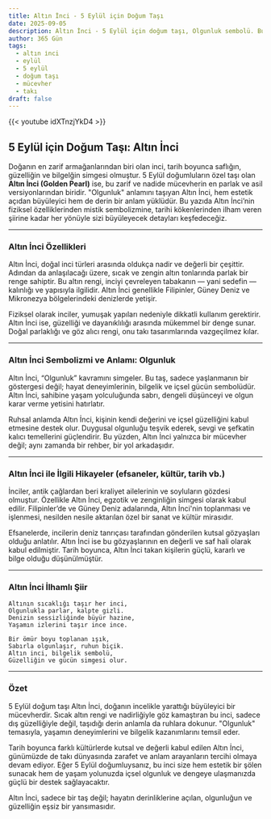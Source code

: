 ```yaml
---
title: Altın İnci - 5 Eylül için Doğum Taşı
date: 2025-09-05
description: Altın İnci - 5 Eylül için doğum taşı, Olgunluk sembolü. Bu özel taşın derin anlamını öğrenin.
author: 365 Gün
tags:
  - altın i̇nci
  - eylül
  - 5 eylül
  - doğum taşı
  - mücevher
  - takı
draft: false
---
```


{{< youtube idXTnzjYkD4 >}}

## 5 Eylül için Doğum Taşı: Altın İnci

Doğanın en zarif armağanlarından biri olan inci, tarih boyunca saflığın, güzelliğin ve bilgelğin simgesi olmuştur. 5 Eylül doğumluların özel taşı olan **Altın İnci (Golden Pearl)** ise, bu zarif ve nadide mücevherin en parlak ve asil versiyonlarından biridir. "Olgunluk" anlamını taşıyan Altın İnci, hem estetik açıdan büyüleyici hem de derin bir anlam yüklüdür. Bu yazıda Altın İnci’nin fiziksel özelliklerinden mistik sembolizmine, tarihi kökenlerinden ilham veren şiirine kadar her yönüyle sizi büyüleyecek detayları keşfedeceğiz.

---

### Altın İnci Özellikleri

Altın İnci, doğal inci türleri arasında oldukça nadir ve değerli bir çeşittir. Adından da anlaşılacağı üzere, sıcak ve zengin altın tonlarında parlak bir renge sahiptir. Bu altın rengi, inciyi çevreleyen tabakanın — yani sedefin — kalınlığı ve yapısıyla ilgilidir. Altın İnci genellikle Filipinler, Güney Deniz ve Mikronezya bölgelerindeki denizlerde yetişir.

Fiziksel olarak inciler, yumuşak yapıları nedeniyle dikkatli kullanım gerektirir. Altın İnci ise, güzelliği ve dayanıklılığı arasında mükemmel bir denge sunar. Doğal parlaklığı ve göz alıcı rengi, onu takı tasarımlarında vazgeçilmez kılar.

---

### Altın İnci Sembolizmi ve Anlamı: Olgunluk

Altın İnci, “Olgunluk” kavramını simgeler. Bu taş, sadece yaşlanmanın bir göstergesi değil; hayat deneyimlerinin, bilgelik ve içsel gücün sembolüdür. Altın İnci, sahibine yaşam yolculuğunda sabrı, dengeli düşünceyi ve olgun karar verme yetisini hatırlatır.

Ruhsal anlamda Altın İnci, kişinin kendi değerini ve içsel güzelliğini kabul etmesine destek olur. Duygusal olgunluğu teşvik ederek, sevgi ve şefkatin kalıcı temellerini güçlendirir. Bu yüzden, Altın İnci yalnızca bir mücevher değil; aynı zamanda bir rehber, bir yol arkadaşıdır.

---

### Altın İnci ile İlgili Hikayeler (efsaneler, kültür, tarih vb.)

İnciler, antik çağlardan beri kraliyet ailelerinin ve soyluların gözdesi olmuştur. Özellikle Altın İnci, egzotik ve zenginliğin simgesi olarak kabul edilir. Filipinler’de ve Güney Deniz adalarında, Altın İnci'nin toplanması ve işlenmesi, nesilden nesile aktarılan özel bir sanat ve kültür mirasıdır.

Efsanelerde, incilerin deniz tanrıçası tarafından gönderilen kutsal gözyaşları olduğu anlatılır. Altın İnci ise bu gözyaşlarının en değerli ve saf hali olarak kabul edilmiştir. Tarih boyunca, Altın İnci takan kişilerin güçlü, kararlı ve bilge olduğu düşünülmüştür.

---

### Altın İnci İlhamlı Şiir

```
Altının sıcaklığı taşır her inci,  
Olgunlukla parlar, kalpte gizli.  
Denizin sessizliğinde büyür hazine,  
Yaşamın izlerini taşır ince ince.

Bir ömür boyu toplanan ışık,  
Sabırla olgunlaşır, ruhun biçik.  
Altın inci, bilgelik sembolü,  
Güzelliğin ve gücün simgesi olur.
```

---

### Özet

5 Eylül doğum taşı Altın İnci, doğanın incelikle yarattığı büyüleyici bir mücevherdir. Sıcak altın rengi ve nadirliğiyle göz kamaştıran bu inci, sadece dış güzelliğiyle değil, taşıdığı derin anlamla da ruhlara dokunur. "Olgunluk" temasıyla, yaşamın deneyimlerini ve bilgelik kazanımlarını temsil eder.

Tarih boyunca farklı kültürlerde kutsal ve değerli kabul edilen Altın İnci, günümüzde de takı dünyasında zarafet ve anlam arayanların tercihi olmaya devam ediyor. Eğer 5 Eylül doğumluysanız, bu inci size hem estetik bir şölen sunacak hem de yaşam yolunuzda içsel olgunluk ve dengeye ulaşmanızda güçlü bir destek sağlayacaktır.

Altın İnci, sadece bir taş değil; hayatın derinliklerine açılan, olgunluğun ve güzelliğin eşsiz bir yansımasıdır.